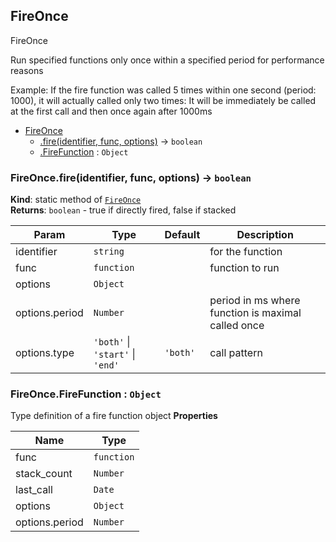 <a name="FireOnce"></a>

## FireOnce
FireOnceRun specified functions only once within a specified periodfor performance reasonsExample: If the fire function was called 5 times within one second (period: 1000), it will actually called only two times: It will be immediately be called at the first call and then once again after 1000ms

* [FireOnce](#FireOnce)
    * [.fire(identifier, func, options)](#FireOnce.fire) &rarr; <code>boolean</code>
    * [.FireFunction](#FireOnce.FireFunction) : <code>Object</code>

<a name="FireOnce.fire"></a>

### FireOnce.fire(identifier, func, options) &rarr; <code>boolean</code>
**Kind**: static method of [<code>FireOnce</code>](#FireOnce)  
**Returns**: <code>boolean</code> - true if directly fired, false if stacked  

| Param | Type | Default | Description |
| --- | --- | --- | --- |
| identifier | <code>string</code> |  | for the function |
| func | <code>function</code> |  | function to run |
| options | <code>Object</code> |  |  |
| options.period | <code>Number</code> |  | period in ms where function is maximal called once |
| options.type | <code>&#x27;both&#x27;</code> \| <code>&#x27;start&#x27;</code> \| <code>&#x27;end&#x27;</code> | <code>&#x27;both&#x27;</code> | call pattern |

<a name="FireOnce.FireFunction"></a>

### FireOnce.FireFunction : <code>Object</code>
Type definition of a fire function object
**Properties**

| Name | Type |
| --- | --- |
| func | <code>function</code> | 
| stack_count | <code>Number</code> | 
| last_call | <code>Date</code> | 
| options | <code>Object</code> | 
| options.period | <code>Number</code> | 

